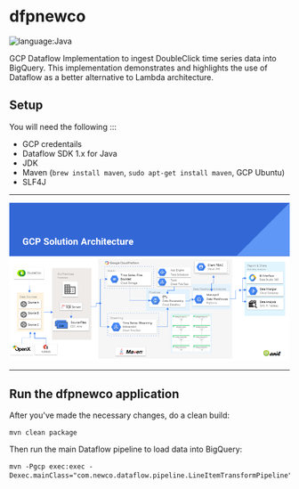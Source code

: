 # dfpnewco
![language:Java](https://img.shields.io/badge/Language-Java-red.svg?style=flat-square) 

GCP Dataflow Implementation to ingest DoubleClick time series data into BigQuery. This implementation
demonstrates and highlights the use of Dataflow as a better alternative to Lambda architecture.

## Setup

You will need the following :::

+ GCP credentails
+ Dataflow SDK 1.x for Java
+ JDK
+ Maven (```brew install maven```, ```sudo apt-get install maven```, GCP Ubuntu)
+ SLF4J

----

![inline](assets/GCP_Slide.png)

----

## Run the dfpnewco application

After you've made the necessary changes, do a clean build:

```
mvn clean package
```

Then run the main Dataflow pipeline to load data into BigQuery:

```
mvn -Pgcp exec:exec -Dexec.mainClass="com.newco.dataflow.pipeline.LineItemTransformPipeline"
```
